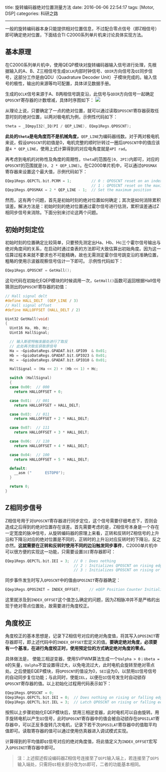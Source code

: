 title: 旋转编码器绝对位置测量方法
date: 2016-06-06 22:54:17
tags: [Motor, DSP]
categories: 科研之路

---

一般的旋转编码器本身只能提供相对位置信息，不过配合零点信号（即Z相信号）即可确定绝对位置，下面结合TI C2000系列单片机来讨论具体实现方法。

<!--more-->

## **基本原理** ##
在C2000系列单片机中，使用QEQP模块对旋转编码器输入信号进行处理，先根据输入的A、B、Z三相信号生成`QCLK`内部时钟信号、`QDIR`方向信号及`QI`同步信号，这部分工作是由QDU（Quadrature Decoder Unit）子模块完成的。输入信号的极性，输出的来源等均可配置，具体详见数据手册。

生成的`QCLK`信号来源于A、B两相信号跳变沿，此信号与`QDIR`方向信号一起确定`QPOSCNT`寄存器的计数增减，具体时序图如下：
![](https://pic.gaomf.store/20160606154932.png)

从理论上说，只要确定了一点的绝对位置，就可以通过读取`QPOSCNT`寄存器获取任意时刻的绝对位置，以两对极电机为例，示例性代码如下：
``` C
theta = _IQmpyI32(_IQ(PI / QEP_LINE), EQep1Regs.QPOSCNT);
```

**此处的`theta`是电角度而不是机械角度，**`QEP_LINE`为编码器线数。对于两对极电机来说，假设`QPOSCNT`的初值是0，电机完整的顺时针转过一圈后`QPOSCNT`中的值应该是`4 * QEP_LINE`，使用上式计算得到的对应电角度就是`4PI rad`。

再考虑到电机的对称性及角度的周期性，`theta`的范围在`[0, 2PI)`内即可，对应的`QPOSCNT`的范围就是`[0, 2 * QEP_LINE)`。在C2000单片机中，可以通过`QPOSMAX`寄存器来设置这个最大值，示例代码如下：
``` C
EQep1Regs.QEPCTL.bit.PCRM = 1;         // 0 : QPOSCNT reset on an index event
                                       // 1 : QPOSCNT reset on the maximum position
EQep1Regs.QPOSMAX = 2 * QEP_LINE - 1;  // Set the maximum position
```

然而，这有两个问题，首先是初始时刻的绝对位置如何确定；其次是如何消除累积误差。解决方法是：初始时刻的绝对位置通过霍尔信号进行估测，累积误差通过Z相同步信号来消除。下面分别来讨论这两个问题。

## **初始时刻定位** ##
初始时刻的位置确定比较简单，只要预先测定出Ha、Hb、Hc三个霍尔信号输出与绝对角度间的关系，在启动时通过查表的方法即可大致估算出初始角度。因为这一估算过程本来就不要求也不可能精确，故也无需测定霍尔信号跳变沿的准确位置，粗略的使用示波器观察信号估计一下即可。
示例性代码如下：
``` C
EQep1Regs.QPOSCNT = GetHall();
```
这句代码在初始化EQEP模块的时候调用一次，`GetHall()`函数可返回根据Hall信号猜测出的`QPOSCNT`寄存器的初值：
``` C
// Hall signal delt
#define HALL_DELT  (QEP_LINE / 3)
// Hall signal offset
#define HALLOFFSET (HALL_DELT / 2)

Uint32 GetHall(void)
{
  Uint16 Ha, Hb, Hc;
  Uint16 HallSignal;

  // 输入斯密特触发器处进行了取反
  // 此处再次取反获取原信号
  Ha = ~GpioDataRegs.GPADAT.bit.GPIO9  & 0x01;
  Hb = ~GpioDataRegs.GPADAT.bit.GPIO23 & 0x01;
  Hc = ~GpioDataRegs.GPADAT.bit.GPIO10 & 0x01;

  HallSignal = (Ha << 2) + (Hb << 1) + Hc;

  switch (HallSignal)
  {
  case 0x00:  // 000
    return HALLOFFSET + 0;

  case 0x01:  // 001
    return HALLOFFSET + HALL_DELT;

  case 0x03:  // 011
    return HALLOFFSET + 2 * HALL_DELT;

  case 0x07:  // 111
    return HALLOFFSET + 3 * HALL_DELT;

  case 0x06:  // 110
    return HALLOFFSET + 4 * HALL_DELT;

  case 0x04:  // 100
    return HALLOFFSET + 5 * HALL_DELT;

  default:
    __asm ("      ESTOP0");
  }

  return 0;
}
```

## **Z相同步信号** ##
Z相信号用于对`QPOSCNT`寄存器进行同步定位，这个信号需要仔细考虑下，否则会造成之后得到的绝对位置存在误差。首先需要考虑的是，Z相信号本身是一个存在一定宽度的脉冲信号，从旋转编码器的原理上来看，正转和反转时Z相信号的上升沿和下降沿对应的绝对位置是不同的，正转时的上升沿对应反转时的下降沿，反之亦然。**这就需要在正转和反转时使用不同的边沿触发同步事件**，C2000单片机中可以很方便的实现这一功能，只需要设置`IEI`寄存器即可：
``` C
EQep1Regs.QEPCTL.bit.IEI = 3;  // 0 : Does nothing
                               // 2 : Initializes QPOSCNT on rising edge of QEPI
                               // 3 : Initializes QPOSCNT on rising or falling edge of QEPI depends on direction
```
同步事件发生时写入`QPOSCNT`中的值由`QPOSINIT`寄存器确定：
``` C
EQep1Regs.QPOSINIT = INDEX_OFFSET;    // eQEP Position Counter Initialization Value
```
这里就涉及到`INDEX_OFFSET`这个值怎么确定的问题，因为Z相脉冲并不是严格的出现于绝对零点位置处，故需要进行角度校正。

## **角度校正** ##
角度校正的基本思想是，记录下Z相信号对应的绝对角度值，将其写入`QPOSINIT`寄存器即可，即上述代码中的`INDEX_OFFSET`宏定义的值。**要确定绝对角度，必须要有一个基准，在进行角度校正时，使用预定位的方式确定绝对角度的零点。**

具体做法是， 使能三相逆变器，使用SVPWM算法生成一个`Ualpha > 0；Ubeta = 0`的矢量，`Ualpha`不宜设置得过大，以免电流过大，此时电机会旋转至绝对零点处。之后使能EQEP模块，将`QPOSCNT`的值设为0，`SEI`设为0，以禁用`QI`信号信号的自动同步复位功能；与此同时，使能`IEL`，以便在`QI`信号发生时自动锁存`QPOSCNT`寄存器的值。以上初始化过程用代码表示如下：
``` C
EQep1Regs.QPOSCNT = 0;
EQep1Regs.QEPCTL.bit.IEI = 0;  // Does nothing on rising or falling edge of QEPI
EQep1Regs.QEPCTL.bit.IEL = 3;  // Latch QPOSCNT on rising or falling edge of QEPS depends on direction
```

按照以上步骤初始化EQEP模块后，禁用三相逆变器，此时电机可以自由旋转。用手旋转电机以产生`QI`信号，此时`QPOSCNT`寄存器中的值会被自动锁存在`QPOSILAT`寄存器中，可以正反多旋转几次电机，记录下若干次`QPOSILAT`寄存器中的值取平均值即可。读取寄存器的值可以通过使用仿真器进入调试模式实现。

计算得到的平均值即`QI`信号对应的绝对角度值，将此值定义为`INDEX_OFFSET`宏写入`QPOSINIT`寄存器中即可。

> 注：上述叙述假设编码器Z相信号连接至了`QEPI`输入端上，若连接至了`QEPS`输入端处，只需将`QI`相关部分改为`QS`即可，二者的功能基本相同。